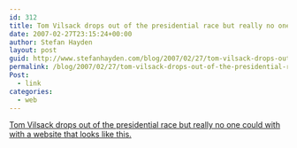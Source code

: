 ```yaml
---
id: 312
title: Tom Vilsack drops out of the presidential race but really no one could with with a website that looks like this.
date: 2007-02-27T23:15:24+00:00
author: Stefan Hayden
layout: post
guid: http://www.stefanhayden.com/blog/2007/02/27/tom-vilsack-drops-out-of-the-presidential-race-but-really-no-one-could-with-with-a-website-that-looks-like-this/
permalink: /blog/2007/02/27/tom-vilsack-drops-out-of-the-presidential-race-but-really-no-one-could-with-with-a-website-that-looks-like-this/
Post:
  - link
categories:
  - web
---
```

<p><a href="http://www.tomvilsack08.com/">Tom Vilsack drops out of the presidential race but really no one could with with a website that looks like this.</a>
</p>
